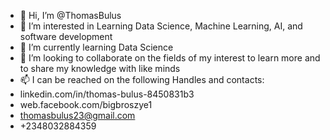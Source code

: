 - 👋 Hi, I’m @ThomasBulus
- 👀 I’m interested in Learning Data Science, Machine Learning, AI, and software development
- 🌱 I’m currently learning Data Science
- 💞️ I’m looking to collaborate on the fields of my interest to learn more and to share my knowledge with like minds
- 📫 I can be reached on the following Handles and contacts:
- linkedin.com/in/thomas-bulus-8450831b3
- web.facebook.com/bigbroszye1
- thomasbulus23@gmail.com
- +2348032884359

<!---
ThomasBulus/ThomasBulus is a ✨ special ✨ repository because its `README.md` (this file) appears on your GitHub profile.
You can click the Preview link to take a look at your changes.
--->
